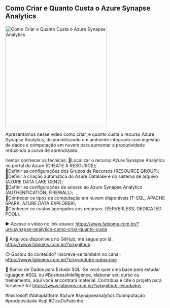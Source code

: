 ## Como Criar e Quanto Custa o Azure Synapse Analytics

<img src="https://fabioms.com.br//uploads/youtube/Slide56.png" alt="Como Criar e Quanto Custa o Azure Synapse Analytics" title="Azure Synapse Analytics" width="320"/>

Apresentamos nesse vídeo como criar, e quanto custa o recurso Azure Synapse Analytics, disponibilizando um ambiente integrado com ingestão de dados e computação em nuvem para aumentar a produtividade reduzindo a curva de aprendizado.

Iremos conhecer as técnicas:
🔹Localizar o recurso Azure Synapse Analytics no portal do Azure (CREATE A RESOURCE);  
🔹Definir as configurações dos Grupos de Recursos (RESOURCE GROUP);  
🔹Definir a criação automática do Azure Datalake e do sistema de arquivo (AZURE DATA LAKE GEN2);  
🔹Definir as configurações de acesso ao Azure Synapse Analytics (AUTHENTICATION, FIREWALL);  
🔹Conhecer os tipos de computação em nuvem disponíveis (T-SQL, APACHE SPARK, AZURE DATA EXPLORER);  
🔹Conhecer os custos agregados aos recursos. (SERVERLESS, DEDICATED POOL).  

▶️ Acesse o vídeo no link abaixo:
https://www.fabioms.com.br/?url=synapse-analytics-como-criar-quanto-custa

📁 Arquivos disponíveis no GitHub, me segue por lá:
https://www.fabioms.com.br/?url=github

😉 Gostou do conteúdo? Inscreva-se também no canal:
https://www.fabioms.com.br/?url=youtube-subscribe 

🎁 Banco de Dados para Estudo SQL:
Se você quer uma base para estudar liguagem #SQL ou #BusinessIntelligence, elaborar seu curso ou treinamento, aqui você encontrará material. 
Contribua e cite o projeto para fortalecê-lo!
https://www.fabioms.com.br/?url=github-estudados


#microsoft #dataplatform #azure #synapseanalytics #computação #produtividade #sql #DicaDoFabinho